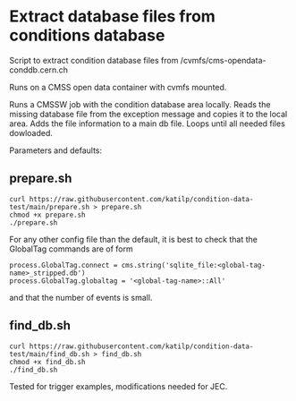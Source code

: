 # Extract database files from conditions database

Script to extract condition database files from /cvmfs/cms-opendata-conddb.cern.ch

Runs on a CMSS open data container with cvmfs mounted.

Runs a CMSSW job with the condition database area locally. Reads the missing database file from the exception message and copies it to the local area. Adds the file information to a main db file. Loops until all needed files dowloaded.

Parameters and defaults:



## prepare.sh

```
curl https://raw.githubusercontent.com/katilp/condition-data-test/main/prepare.sh > prepare.sh
chmod +x prepare.sh
./prepare.sh
```

For any other config file than the default, it is best to check that the GlobalTag commands are of form

```
process.GlobalTag.connect = cms.string('sqlite_file:<global-tag-name>_stripped.db')
process.GlobalTag.globaltag = '<global-tag-name>::All'
```

and that the number of events is small.

## find_db.sh

```
curl https://raw.githubusercontent.com/katilp/condition-data-test/main/find_db.sh > find_db.sh
chmod +x find_db.sh
./find_db.sh
```

Tested for trigger examples, modifications needed for JEC.

